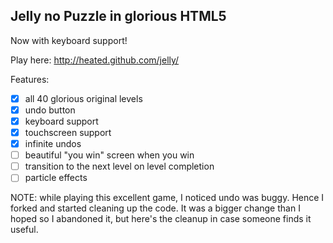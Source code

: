 ## Jelly no Puzzle in glorious HTML5

Now with keyboard support!

Play here: http://heated.github.com/jelly/

Features:
 - [x] all 40 glorious original levels
 - [x] undo button
 - [x] keyboard support
 - [x] touchscreen support
 - [x] infinite undos
 - [ ] beautiful "you win" screen when you win
 - [ ] transition to the next level on level completion
 - [ ] particle effects

NOTE: while playing this excellent game, I noticed undo was buggy. Hence I forked and started cleaning up the code.
It was a bigger change than I hoped so I abandoned it, but here's the cleanup in case someone finds it useful.
